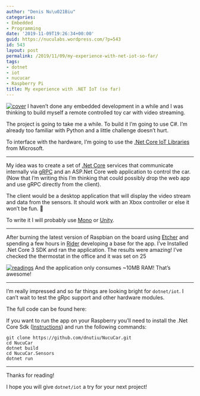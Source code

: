 ```yaml
---
author: "Denis Nu\u021Biu"
categories:
- Embedded
- Programming
date: '2019-11-09T19:26:34+00:00'
guid: https://nuculabs.wordpress.com/?p=543
id: 543
layout: post
permalink: /2019/11/09/my-experience-with-net-iot-so-far/
tags:
- dotnet
- iot
- nucucar
- Raspberry Pi
title: My experience with .NET IoT (so far)
---
```

[![cover](https://res.cloudinary.com/practicaldev/image/fetch/s--sYwzOfEY--/c_limit%2Cf_auto%2Cfl_progressive%2Cq_auto%2Cw_880/https://thepracticaldev.s3.amazonaws.com/i/t8680jyx9l0y8fbgeir2.jpg)](https://res.cloudinary.com/practicaldev/image/fetch/s--sYwzOfEY--/c_limit%2Cf_auto%2Cfl_progressive%2Cq_auto%2Cw_880/https://thepracticaldev.s3.amazonaws.com/i/t8680jyx9l0y8fbgeir2.jpg)
I haven’t done any embedded development in a while and I was thinking to build myself a remote controlled toy car with video streaming.


The project is going to take me a while. To build it I’m going to use C#. I’m already too familiar with Python and a little challenge doesn’t hurt.


To interface with the hardware, I’m going to use the [.Net Core IoT Libraries](https://github.com/dotnet/iot) from Microsoft.


- - - - - -


My idea was to create a set of [.Net Core](https://dotnet.microsoft.com/download) services that communicate internally via [gRPC](https://grpc.io/) and an ASP.Net Core web application to control the car. (Now that I’m writing this I’m thinking that could possibly drop the web app and use gRPC directly from the client).


The client would be a desktop application that will display the video stream and data from the sensors. It should work with an Xbox controller or else it won’t be fun. 🙁


To write it I will probably use [Mono](https://www.mono-project.com/) or [Unity](https://unity.com/).


- - - - - -


After burning the latest version of Raspbian on the board using [Etcher](https://www.balena.io/etcher/) and spending a few hours in [Rider](https://www.jetbrains.com/rider/) developing a base for the app. I’ve Installed .Net Core 3 SDK and ran the application. The results were amazing! I’ve checked the thermostat in the office and it was set on 25


[![readings](https://res.cloudinary.com/practicaldev/image/fetch/s--VTUaHff9--/c_limit%2Cf_auto%2Cfl_progressive%2Cq_auto%2Cw_880/https://thepracticaldev.s3.amazonaws.com/i/4p9r02yigi8ky2jczk10.jpg)](https://res.cloudinary.com/practicaldev/image/fetch/s--VTUaHff9--/c_limit%2Cf_auto%2Cfl_progressive%2Cq_auto%2Cw_880/https://thepracticaldev.s3.amazonaws.com/i/4p9r02yigi8ky2jczk10.jpg)
And the application only consumes ~10MB RAM! That’s awesome!


- - - - - -


I’m really impressed and so far things are looking bright for `dotnet/iot`. I can’t wait to test the gRpc support and other hardware modules.


The full code can be found here: 


If you want to run the app on your Raspberry you’ll need to install the .Net Core Sdk ([Instructions](https://dotnet.microsoft.com/download/thank-you/dotnet-sdk-3.0.100-linux-arm32-binaries)) and run the following commands:


```
git clone https://github.com/dnutiu/NucuCar.git
cd NucuCar
dotnet build
cd NucuCar.Sensors
dotnet run
```


- - - - - -


Thanks for reading!


I hope you will give `dotnet/iot` a try for your next project!